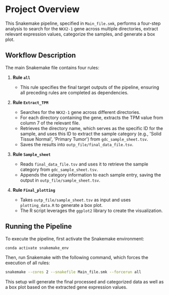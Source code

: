 # Project Overview

This Snakemake pipeline, specified in `Main_file.smk`, performs a four-step analysis to search for the `NKX2-1` gene across multiple directories, extract relevant expression values, categorize the samples, and generate a box plot. 

## Workflow Description

The main Snakemake file contains four rules:

1. **Rule `all`**  
   - This rule specifies the final target outputs of the pipeline, ensuring all preceding rules are completed as dependencies.

2. **Rule `Extract_TPM`**  
   - Searches for the `NKX2-1` gene across different directories.
   - For each directory containing the gene, extracts the TPM value from column 7 of the relevant file.
   - Retrieves the directory name, which serves as the specific ID for the sample, and uses this ID to extract the sample category (e.g., 'Solid Tissue Normal', 'Primary Tumor') from `gdc_sample_sheet.tsv`.
   - Saves the results into `outp_file/final_data_file.tsv`.

3. **Rule `Sample_sheet`**  
   - Reads `final_data_file.tsv` and uses it to retrieve the sample category from `gdc_sample_sheet.tsv`.
   - Appends the category information to each sample entry, saving the output in `outp_file/sample_sheet.tsv`.

4. **Rule `Final_plotting`**  
   - Takes `outp_file/sample_sheet.tsv` as input and uses `plotting_data.R` to generate a box plot.
   - The R script leverages the `ggplot2` library to create the visualization.

## Running the Pipeline

To execute the pipeline, first activate the Snakemake environment:

```bash
conda activate snakemake_env
```

Then, run Snakemake with the following command, which forces the execution of all rules:

```bash
snakemake --cores 2 --snakefile Main_file.smk --forcerun all
```

This setup will generate the final processed and categorized data as well as a box plot based on the extracted gene expression values.
